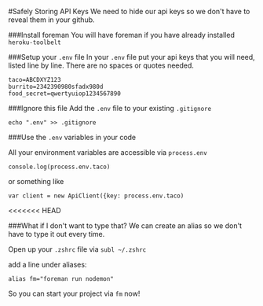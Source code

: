 #Safely Storing API Keys
We need to hide our api keys so we don't have to reveal them in your github.


###Install foreman
You will have foreman if you have already installed `heroku-toolbelt`


###Setup your `.env` file
In your `.env` file put your api keys that you will need, listed line by line. There are no spaces or quotes needed.

```
taco=ABCDXYZ123
burrito=2342390980sfadx980d
food_secret=qwertyuiop1234567890
```

###Ignore this file
Add the `.env` file to your existing `.gitignore`

```
echo ".env" >> .gitignore
```

###Use the `.env` variables in your code

All your environment variables are accessible via `process.env`

```
console.log(process.env.taco)
```

or something like

```
var client = new ApiClient({key: process.env.taco)
```
<<<<<<< HEAD

###What if I don't want to type that?
We can create an alias so we don't have to type it out every time.

Open up your `.zshrc` file via `subl ~/.zshrc`

add a line under aliases:

```
alias fm="foreman run nodemon"

```
So you can start your project via `fm` now!

